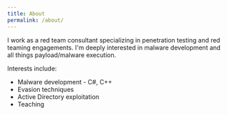 ```yaml
---
title: About
permalink: /about/
---
```


I work as a red team consultant specializing in penetration testing and red teaming engagements. I'm deeply interested in malware development and all things payload/malware execution. <br>

Interests include:
- Malware development - C#, C++
- Evasion techniques
- Active Directory exploitation
- Teaching
